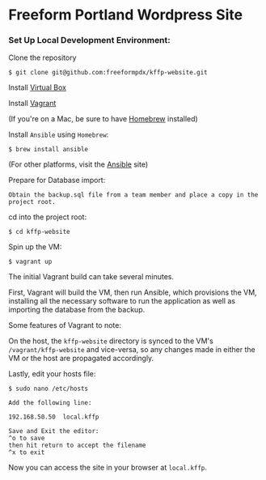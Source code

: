 # Freeform Portland Wordpress Site

### Set Up Local Development Environment:

Clone the repository
```
$ git clone git@github.com:freeformpdx/kffp-website.git
```

Install [Virtual Box](https://www.virtualbox.org/wiki/Downloads?replytocom=98578)

Install [Vagrant](https://www.vagrantup.com/downloads.html)


(If you're on a Mac, be sure to have [Homebrew](http://brew.sh/) installed)


Install `Ansible` using `Homebrew`:
```
$ brew install ansible
```

(For other platforms, visit the [Ansible](https://www.ansible.com/) site)

Prepare for Database import:
```
Obtain the backup.sql file from a team member and place a copy in the project root.
```

cd into the project root:
```
$ cd kffp-website
```

Spin up the VM:
```
$ vagrant up
```

The initial Vagrant build can take several minutes.

First, Vagrant will build the VM, then run Ansible, which provisions the VM, installing all the necessary software to run the application as well as importing the database from the backup.

Some features of Vagrant to note:

On the host, the `kffp-website` directory is synced to the VM's `/vagrant/kffp-website` and vice-versa, so any changes made in either the VM or the host are propagated accordingly.

Lastly, edit your hosts file:
```
$ sudo nano /etc/hosts

Add the following line:

192.168.50.50  local.kffp

Save and Exit the editor:
^o to save
then hit return to accept the filename
^x to exit
```
Now you can access the site in your browser at `local.kffp`.
